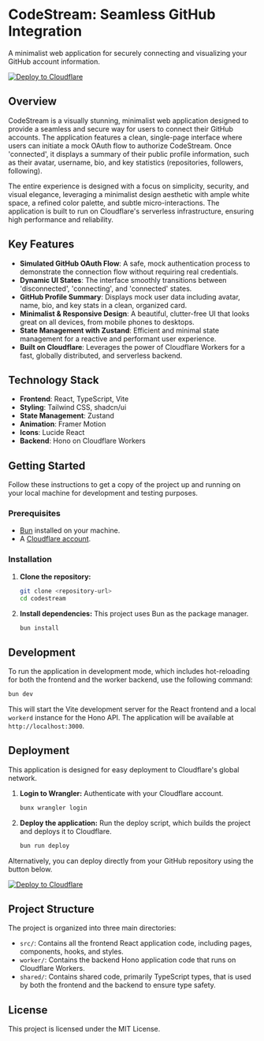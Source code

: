 # CodeStream: Seamless GitHub Integration

A minimalist web application for securely connecting and visualizing your GitHub account information.

[![Deploy to Cloudflare](https://deploy.workers.cloudflare.com/button)](https://deploy.workers.cloudflare.com/?url=https://github.com/deckerd451/Cloudflare-Innovation-Engine2)

## Overview

CodeStream is a visually stunning, minimalist web application designed to provide a seamless and secure way for users to connect their GitHub accounts. The application features a clean, single-page interface where users can initiate a mock OAuth flow to authorize CodeStream. Once 'connected', it displays a summary of their public profile information, such as their avatar, username, bio, and key statistics (repositories, followers, following).

The entire experience is designed with a focus on simplicity, security, and visual elegance, leveraging a minimalist design aesthetic with ample white space, a refined color palette, and subtle micro-interactions. The application is built to run on Cloudflare's serverless infrastructure, ensuring high performance and reliability.

## Key Features

-   **Simulated GitHub OAuth Flow**: A safe, mock authentication process to demonstrate the connection flow without requiring real credentials.
-   **Dynamic UI States**: The interface smoothly transitions between 'disconnected', 'connecting', and 'connected' states.
-   **GitHub Profile Summary**: Displays mock user data including avatar, name, bio, and key stats in a clean, organized card.
-   **Minimalist & Responsive Design**: A beautiful, clutter-free UI that looks great on all devices, from mobile phones to desktops.
-   **State Management with Zustand**: Efficient and minimal state management for a reactive and performant user experience.
-   **Built on Cloudflare**: Leverages the power of Cloudflare Workers for a fast, globally distributed, and serverless backend.

## Technology Stack

-   **Frontend**: React, TypeScript, Vite
-   **Styling**: Tailwind CSS, shadcn/ui
-   **State Management**: Zustand
-   **Animation**: Framer Motion
-   **Icons**: Lucide React
-   **Backend**: Hono on Cloudflare Workers

## Getting Started

Follow these instructions to get a copy of the project up and running on your local machine for development and testing purposes.

### Prerequisites

-   [Bun](https://bun.sh/) installed on your machine.
-   A [Cloudflare account](https://dash.cloudflare.com/sign-up).

### Installation

1.  **Clone the repository:**
    ```bash
    git clone <repository-url>
    cd codestream
    ```

2.  **Install dependencies:**
    This project uses Bun as the package manager.
    ```bash
    bun install
    ```

## Development

To run the application in development mode, which includes hot-reloading for both the frontend and the worker backend, use the following command:

```bash
bun dev
```

This will start the Vite development server for the React frontend and a local `workerd` instance for the Hono API. The application will be available at `http://localhost:3000`.

## Deployment

This application is designed for easy deployment to Cloudflare's global network.

1.  **Login to Wrangler:**
    Authenticate with your Cloudflare account.
    ```bash
    bunx wrangler login
    ```

2.  **Deploy the application:**
    Run the deploy script, which builds the project and deploys it to Cloudflare.
    ```bash
    bun run deploy
    ```

Alternatively, you can deploy directly from your GitHub repository using the button below.

[![Deploy to Cloudflare](https://deploy.workers.cloudflare.com/button)](https://deploy.workers.cloudflare.com/?url=https://github.com/deckerd451/Cloudflare-Innovation-Engine2)

## Project Structure

The project is organized into three main directories:

-   `src/`: Contains all the frontend React application code, including pages, components, hooks, and styles.
-   `worker/`: Contains the backend Hono application code that runs on Cloudflare Workers.
-   `shared/`: Contains shared code, primarily TypeScript types, that is used by both the frontend and the backend to ensure type safety.

## License

This project is licensed under the MIT License.